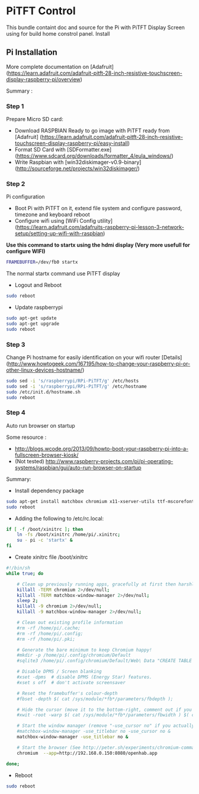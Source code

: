 # PiTFT Control

This bundle containt doc and source for the Pi with PiTFT Display Screen using for build home constrol panel.
Install  

## Pi Installation

More complete documentation on [Adafruit] (https://learn.adafruit.com/adafruit-pitft-28-inch-resistive-touchscreen-display-raspberry-pi/overview)

Summary :

### Step 1

Prepare Micro SD card:
 * Download RASPBIAN Ready to go image with PiTFT ready from [Adafruit] (https://learn.adafruit.com/adafruit-pitft-28-inch-resistive-touchscreen-display-raspberry-pi/easy-install)
 * Format SD Card with [SDFormatter.exe] (https://www.sdcard.org/downloads/formatter_4/eula_windows/)
 * Write Raspbian with [win32diskimager-v0.9-binary] (http://sourceforge.net/projects/win32diskimager/)

### Step 2

Pi configuration 
 * Boot Pi with PiTFT on it, extend file system and configure password, timezone and keyboard reboot
 * Configure wifi using [WiFi Config utility] (https://learn.adafruit.com/adafruits-raspberry-pi-lesson-3-network-setup/setting-up-wifi-with-raspbian)

**Use this command to startx using the hdmi display (Very more usefull for configure WIFI)**
```sh
FRAMEBUFFER=/dev/fb0 startx
```
 The normal startx command use PiTFT display

 * Logout and Reboot
```sh
sudo reboot
```

 * Update raspberrypi
```sh
sudo apt-get update
sudo apt-get upgrade
sudo reboot
```
### Step 3

Change Pi hostname for easily identification on your wifi router [Details] (http://www.howtogeek.com/167195/how-to-change-your-raspberry-pi-or-other-linux-devices-hostname/)
```sh
sudo sed -i 's/raspberrypi/RPi-PiTFT/g' /etc/hosts
sudo sed -i 's/raspberrypi/RPi-PiTFT/g' /etc/hostname
sudo /etc/init.d/hostname.sh
sudo reboot
```

### Step 4 

Auto run browser on startup

Some resource :
 * http://blogs.wcode.org/2013/09/howto-boot-your-raspberry-pi-into-a-fullscreen-browser-kiosk/
 * (Not tested) http://www.raspberry-projects.com/pi/pi-operating-systems/raspbian/gui/auto-run-browser-on-startup

Summary:
 * Install dependency package
```sh
sudo apt-get install matchbox chromium x11-xserver-utils ttf-mscorefonts-installer xwit sqlite3 libnss3
sudo reboot
```
 * Adding the following to /etc/rc.local:
```sh
if [ -f /boot/xinitrc ]; then
	ln -fs /boot/xinitrc /home/pi/.xinitrc;
	su - pi -c 'startx' &
fi
```
 * Create xinitrc file /boot/xinitrc
```sh
#!/bin/sh
while true; do

	# Clean up previously running apps, gracefully at first then harshly
	killall -TERM chromium 2>/dev/null;
	killall -TERM matchbox-window-manager 2>/dev/null;
	sleep 2;
	killall -9 chromium 2>/dev/null;
	killall -9 matchbox-window-manager 2>/dev/null;

	# Clean out existing profile information
	#rm -rf /home/pi/.cache;
	#rm -rf /home/pi/.config;
	#rm -rf /home/pi/.pki;

	# Generate the bare minimum to keep Chromium happy!
	#mkdir -p /home/pi/.config/chromium/Default
	#sqlite3 /home/pi/.config/chromium/Default/Web\ Data "CREATE TABLE meta(key LONGVARCHAR NOT NULL UNIQUE PRIMARY KEY, value LONGVARCHAR); INSERT INTO meta VALUES('version','46'); CREATE TABLE keywords (foo INTEGER);";

	# Disable DPMS / Screen blanking
	#xset -dpms  # disable DPMS (Energy Star) features.
	#xset s off  # don't activate screensaver

	# Reset the framebuffer's colour-depth
	#fbset -depth $( cat /sys/module/*fb*/parameters/fbdepth );

	# Hide the cursor (move it to the bottom-right, comment out if you want mouse interaction)
	#xwit -root -warp $( cat /sys/module/*fb*/parameters/fbwidth ) $( cat /sys/module/*fb*/parameters/fbheight )

	# Start the window manager (remove "-use_cursor no" if you actually want mouse interaction)
	#matchbox-window-manager -use_titlebar no -use_cursor no &
	matchbox-window-manager -use_titlebar no &

	# Start the browser (See http://peter.sh/experiments/chromium-command-line-switches/)
	chromium  --app=http://192.168.0.150:8080/openhab.app

done;
```
 * Reboot
```sh
sudo reboot
```
